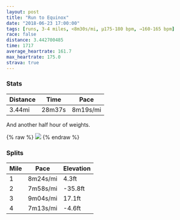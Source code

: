 ```yaml
---
layout: post
title: "Run to Equinox"
date: "2018-06-23 17:00:00"
tags: [runs, 3-4 miles, <8m30s/mi, μ175-180 bpm, →160-165 bpm]
race: false
distance: 3.442700485
time: 1717
average_heartrate: 161.7
max_heartrate: 175.0
strava: true
---
```


### Stats

| Distance | Time | Pace |
|----------|------|------|
|3.44mi|28m37s|8m19s/mi|

And another half hour of weights.

{% raw %}
<img src='https://maps.googleapis.com/maps/api/staticmap?maptype=roadmap&path=enc:q}hwFlmcbMuKz@_ClCcsAluCwNzTsDlNkL~NsQld@}CtUoDkAqBfLgCrAe\C&key=AIzaSyC1MId7bFpkLXNAaYhBSTb8jLyiSqzbDtM&size=800x800&markers=color:yellow|label:S|40.68329,-73.91463&markers=color:green|label:F|40.71555,-73.96'>
{% endraw %}

### Splits

| Mile | Pace | Elevation |
|------|------|-----------|
|1|8m24s/mi|4.3ft|
|2|7m58s/mi|-35.8ft|
|3|9m04s/mi|17.1ft|
|4|7m13s/mi|-4.6ft|
